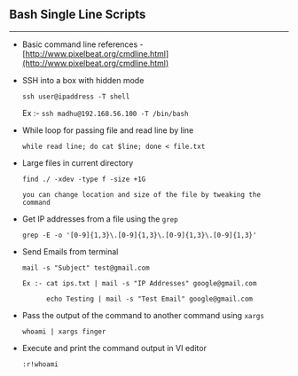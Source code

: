 ## Bash Single Line Scripts

---

- Basic command line references - [http://www.pixelbeat.org/cmdline.html](http://www.pixelbeat.org/cmdline.html)

- SSH into a box with hidden mode

  `ssh user@ipaddress -T shell` 

  Ex :- `ssh madhu@192.168.56.100 -T /bin/bash`

- While loop for passing file and read line by line

  `while read line; do cat $line; done < file.txt`
  
- Large files in current directory
  
  `find ./ -xdev -type f -size +1G`
  
  ```
  you can change location and size of the file by tweaking the command
  ```
- Get IP addresses from a file using the `grep`
  
  `grep -E -o '[0-9]{1,3}\.[0-9]{1,3}\.[0-9]{1,3}\.[0-9]{1,3}'`

- Send Emails from terminal

  `mail -s "Subject" test@gmail.com`
  
  ```
  Ex :- cat ips.txt | mail -s "IP Addresses" google@gmail.com
  
        echo Testing | mail -s "Test Email" google@gmail.com
  ```
- Pass the output of the command to another command using `xargs`

  `whoami | xargs finger`
  
- Execute and print the command output in VI editor

   `:r!whoami`

